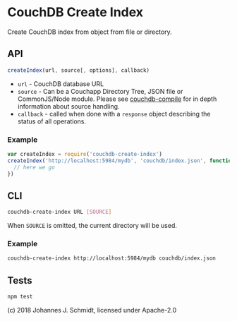 # CouchDB Create Index
Create CouchDB index from object from file or directory.

## API

```js
createIndex(url, source[, options], callback)
```

* `url` - CouchDB database URL
* `source` -  Can be a  Couchapp Directory Tree, JSON file or CommonJS/Node module. Please see [couchdb-compile](https://github.com/jo/couchdb-compile) for in depth information about source handling.
* `callback` - called when done with a `response` object describing the status of all operations.

### Example

```js
var createIndex = require('couchdb-create-index')
createIndex('http://localhost:5984/mydb', 'couchdb/index.json', function(error, response) {
  // here we go
})
```

## CLI

```sh
couchdb-create-index URL [SOURCE]
```

When `SOURCE` is omitted, the current directory will be used.


### Example
```sh
couchdb-create-index http://localhost:5984/mydb couchdb/index.json
```

## Tests
```sh
npm test
```


(c) 2018 Johannes J. Schmidt, licensed under Apache-2.0
